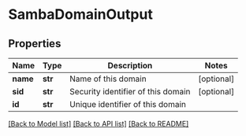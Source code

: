 # SambaDomainOutput

## Properties
Name | Type | Description | Notes
------------ | ------------- | ------------- | -------------
**name** | **str** | Name of this domain | [optional] 
**sid** | **str** | Security identifier of this domain | [optional] 
**id** | **str** | Unique identifier of this domain | 

[[Back to Model list]](../README.md#documentation-for-models) [[Back to API list]](../README.md#documentation-for-api-endpoints) [[Back to README]](../README.md)


